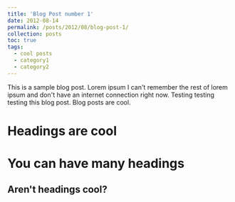 ```yaml
---
title: 'Blog Post number 1'
date: 2012-08-14
permalink: /posts/2012/08/blog-post-1/
collection: posts
toc: true
tags:
  - cool posts
  - category1
  - category2
---
```


This is a sample blog post. Lorem ipsum I can't remember the rest of lorem ipsum and don't have an internet connection right now. Testing testing testing this blog post. Blog posts are cool.

Headings are cool
======

You can have many headings
======

Aren't headings cool?
------

